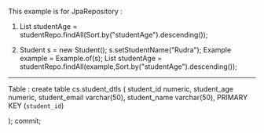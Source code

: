 
This example is for JpaRepository : 

1.  List<Student> studentAge = studentRepo.findAll(Sort.by("studentAge").descending());

2. Student s = new Student();
   s.setStudentName("Rudra");
   Example<Student> example = Example.of(s);
   List<Student> studentAge = studentRepo.findAll(example,Sort.by("studentAge").descending());



----

 Table :
create table cs.student_dtls (
student_id numeric, 
student_age numeric,
student_email varchar(50),
student_name varchar(50),
PRIMARY KEY (`student_id`)

);
commit;
